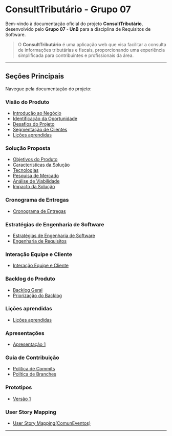 # ConsultTributário - Grupo 07

Bem-vindo à documentação oficial do projeto **ConsultTributário**, desenvolvido pelo **Grupo 07 - UnB** para a disciplina de Requisitos de Software.

> O **ConsultTributário** é uma aplicação web que visa facilitar a consulta de informações tributárias e fiscais, proporcionando uma experiência simplificada para contribuintes e profissionais da área.

---

## Seções Principais

Navegue pela documentação do projeto:

### Visão do Produto
- [Introdução ao Negócio](visao-produto/cenario-atual/introducao-negocio.md)
- [Identificação da Oportunidade](visao-produto/cenario-atual/oportunidade.md)
- [Desafios do Projeto](visao-produto/cenario-atual/desafios.md)
- [Segmentação de Clientes](visao-produto/cenario-atual/segmentacao-clientes.md)
- [Lições aprendidas](visao-produto/licoes-aprendidas.md)

### Solução Proposta
- [Objetivos do Produto](visao-produto/solucao-proposta/objetivos-produto.md)
- [Características da Solução](visao-produto/solucao-proposta/caracteristicas-solucao.md)
- [Tecnologias](visao-produto/solucao-proposta/tecnologias.md)
- [Pesquisa de Mercado](visao-produto/solucao-proposta/pesquisa-mercado.md)
- [Análise de Viabilidade](visao-produto/solucao-proposta/analise-viabilidade.md)
- [Impacto da Solução](visao-produto/solucao-proposta/impacto-solucao.md)

### Cronograma de Entregas
- [Cronograma de Entregas](visao-produto/cronograma-entrega.md)

### Estratégias de Engenharia de Software
- [Estratégias de Engenharia de Software](visao-produto/estrategias-engenharia-software.md)
- [Engenharia de Requisitos](visao-produto/engenharia-requisitos.md)

### Interação Equipe e Cliente
- [Interação Equipe e Cliente](visao-produto/interacao-equipe-cliente.md)

### Backlog do Produto
- [Backlog Geral](visao-produto/product-backlog.md)
- [Priorização do Backlog](visao-produto/product-backlog.md)

### Lições aprendidas
- [Lições aprendidas](visao-produto/licoes-aprendidas.md)

### Apresentações
- [Apresentação 1](apresentacoes/apresentacao-1.md)

### Guia de Contribuição
- [Política de Commits](guia-contribuicao/politica-de-commits.md)
- [Política de Branches](guia-contribuicao/politica-de-branches.md)

### Prototipos
- [Versão 1](prototipo/versao1.md)

### User Story Mapping
- [User Story Mapping(ComunEventos)](USM/usm.md)


---
